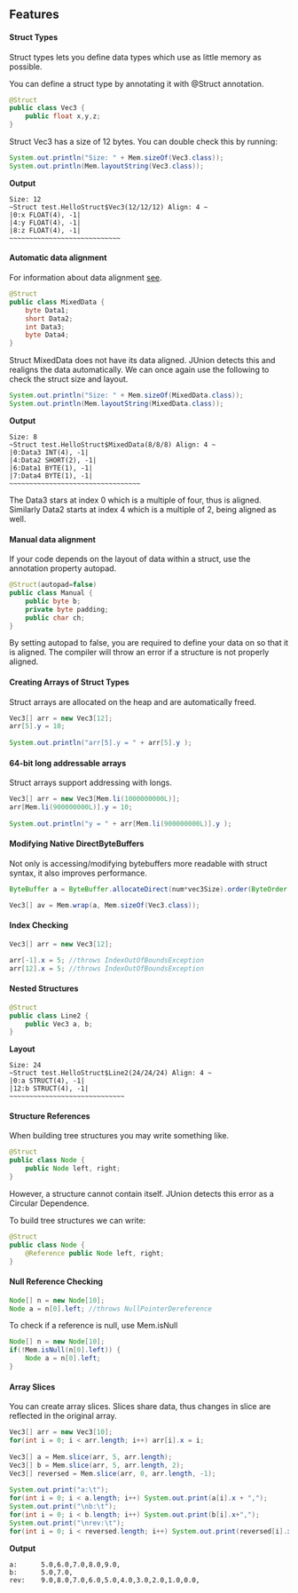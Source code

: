 ## Features

#### Struct Types

Struct types lets you define data types which use as little memory as possible.

You can define a struct type by annotating it with @Struct  annotation.

```java
@Struct
public class Vec3 {
	public float x,y,z;
}
```
Struct Vec3 has a size of 12 bytes. You can double check this by running:

```java
System.out.println("Size: " + Mem.sizeOf(Vec3.class));
System.out.println(Mem.layoutString(Vec3.class));
```
**Output**
```
Size: 12
~Struct test.HelloStruct$Vec3(12/12/12) Align: 4 ~
|0:x FLOAT(4), -1|
|4:y FLOAT(4), -1|
|8:z FLOAT(4), -1|
~~~~~~~~~~~~~~~~~~~~~~~~~~~~
```

#### Automatic data alignment

For information about data alignment [see](https://en.wikipedia.org/wiki/Data_structure_alignment).

```java
@Struct
public class MixedData {
	byte Data1;
    short Data2;
    int Data3;
    byte Data4;
}
```
Struct MixedData does not have its data aligned. JUnion detects this and realigns the data automatically. We can once again use the following to check the struct size and layout.

```java
System.out.println("Size: " + Mem.sizeOf(MixedData.class));
System.out.println(Mem.layoutString(MixedData.class));
```

**Output**
```
Size: 8
~Struct test.HelloStruct$MixedData(8/8/8) Align: 4 ~
|0:Data3 INT(4), -1|
|4:Data2 SHORT(2), -1|
|6:Data1 BYTE(1), -1|
|7:Data4 BYTE(1), -1|
~~~~~~~~~~~~~~~~~~~~~~~~~~~~~~~~~
```

The Data3 stars at index 0 which is a multiple of four, thus is aligned. Similarly Data2 starts at index 4 which is a multiple of 2, being aligned as well.

#### Manual data alignment

If your code depends on the layout of data within a struct, use the annotation property autopad.

```java
@Struct(autopad=false)
public class Manual {
	public byte b;
    private byte padding;
    public char ch;
}
```
By setting autopad to false, you are required to define your data on so that it is aligned.
The compiler will throw an error if a structure is not properly aligned.

#### Creating Arrays of Struct Types

Struct arrays are allocated on the heap and are automatically freed.

```java
Vec3[] arr = new Vec3[12];
arr[5].y = 10;
		
System.out.println("arr[5].y = " + arr[5].y );
```

#### 64-bit long addressable arrays

Struct arrays support addressing with longs.
```java
Vec3[] arr = new Vec3[Mem.li(1000000000L)];
arr[Mem.li(900000000L)].y = 10;
		
System.out.println("y = " + arr[Mem.li(900000000L)].y );
```


#### Modifying Native DirectByteBuffers

Not only is accessing/modifying bytebuffers more readable with struct syntax, it also improves performance.

```java
ByteBuffer a = ByteBuffer.allocateDirect(num*vec3Size).order(ByteOrder.nativeOrder());

Vec3[] av = Mem.wrap(a, Mem.sizeOf(Vec3.class));

```

#### Index Checking

```java
Vec3[] arr = new Vec3[12];

arr[-1].x = 5; //throws IndexOutOfBoundsException
arr[12].x = 5; //throws IndexOutOfBoundsException
```

#### Nested Structures


```java
@Struct
public class Line2 {
	public Vec3 a, b;
}
```

**Layout**
```
Size: 24
~Struct test.HelloStruct$Line2(24/24/24) Align: 4 ~
|0:a STRUCT(4), -1|
|12:b STRUCT(4), -1|
~~~~~~~~~~~~~~~~~~~~~~~~~~~~~
```


#### Structure References

When building tree structures you may write something like.

```java
@Struct
public class Node {
    public Node left, right;
}
```

However, a structure cannot contain itself. JUnion detects this error as a Circular Dependence.

To build tree structures we can write:
```java
@Struct
public class Node {
    @Reference public Node left, right;
}
```

#### Null Reference Checking

```java
Node[] n = new Node[10];
Node a = n[0].left; //throws NullPointerDereference
```
To check if a reference is null, use Mem.isNull

```java
Node[] n = new Node[10];
if(!Mem.isNull(n[0].left)) {
	Node a = n[0].left;
}
```

#### Array Slices

You can create array slices. Slices share data, thus changes in slice are reflected in the original array.

```java
Vec3[] arr = new Vec3[10];
for(int i = 0; i < arr.length; i++) arr[i].x = i;
		
Vec3[] a = Mem.slice(arr, 5, arr.length);
Vec3[] b = Mem.slice(arr, 5, arr.length, 2);
Vec3[] reversed = Mem.slice(arr, 0, arr.length, -1);
		
System.out.print("a:\t");
for(int i = 0; i < a.length; i++) System.out.print(a[i].x + ",");
System.out.print("\nb:\t");
for(int i = 0; i < b.length; i++) System.out.print(b[i].x+",");
System.out.print("\nrev:\t");
for(int i = 0; i < reversed.length; i++) System.out.print(reversed[i].x+",");
```
**Output**
```
a:	    5.0,6.0,7.0,8.0,9.0,
b:      5.0,7.0,
rev:	9.0,8.0,7.0,6.0,5.0,4.0,3.0,2.0,1.0,0.0,
```


